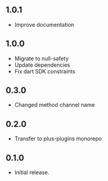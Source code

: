 ## 1.0.1

- Improve documentation

## 1.0.0

- Migrate to null-safety
- Update dependencies
- Fix dart SDK constraints

## 0.3.0

- Changed method channel name

## 0.2.0

- Transfer to plus-plugins monorepo

## 0.1.0

- Initial release.
